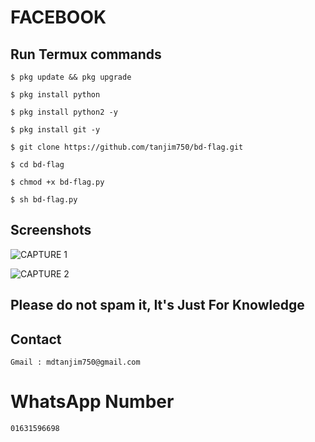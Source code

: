 # FACEBOOK 

## Run Termux commands

~~~
$ pkg update && pkg upgrade
~~~

~~~
$ pkg install python
~~~

~~~
$ pkg install python2 -y
~~~


~~~
$ pkg install git -y
~~~

~~~
$ git clone https://github.com/tanjim750/bd-flag.git
~~~

~~~
$ cd bd-flag
~~~

~~~
$ chmod +x bd-flag.py
~~~

~~~
$ sh bd-flag.py
~~~





## Screenshots 

![CAPTURE 1](https://github.com/tanjim750/bd-flag/blob/master/Screenshot.jpg)

![CAPTURE 2](https://github.com/tanjim750/bd-flag/blob/master/Screenshot1.jpg)




## Please do not spam it, It's Just For Knowledge


## Contact 

~~~
Gmail : mdtanjim750@gmail.com
~~~

# WhatsApp Number 

~~~
01631596698
~~~


  
